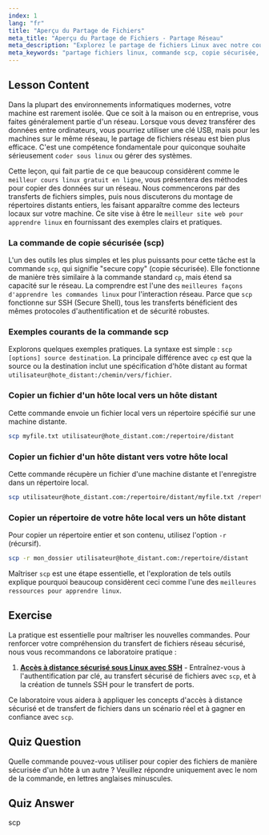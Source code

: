 ```yaml
---
index: 1
lang: "fr"
title: "Aperçu du Partage de Fichiers"
meta_title: "Aperçu du Partage de Fichiers - Partage Réseau"
meta_description: "Explorez le partage de fichiers Linux avec notre cours en ligne gratuit. Apprenez l'une des meilleures façons d'utiliser les commandes Linux comme scp pour les transferts de fichiers réseau sécurisés. Une ressource clé pour le codage sous Linux."
meta_keywords: "partage fichiers linux, commande scp, copie sécurisée, apprendre commandes linux, meilleur cours linux ligne gratuit, coder sous linux, transfert fichiers réseau, meilleures ressources apprendre linux"
---
```


## Lesson Content

Dans la plupart des environnements informatiques modernes, votre machine est rarement isolée. Que ce soit à la maison ou en entreprise, vous faites généralement partie d'un réseau. Lorsque vous devez transférer des données entre ordinateurs, vous pourriez utiliser une clé USB, mais pour les machines sur le même réseau, le partage de fichiers réseau est bien plus efficace. C'est une compétence fondamentale pour quiconque souhaite sérieusement `coder sous linux` ou gérer des systèmes.

Cette leçon, qui fait partie de ce que beaucoup considèrent comme le `meilleur cours linux gratuit en ligne`, vous présentera des méthodes pour copier des données sur un réseau. Nous commencerons par des transferts de fichiers simples, puis nous discuterons du montage de répertoires distants entiers, les faisant apparaître comme des lecteurs locaux sur votre machine. Ce site vise à être le `meilleur site web pour apprendre linux` en fournissant des exemples clairs et pratiques.

### La commande de copie sécurisée (scp)

L'un des outils les plus simples et les plus puissants pour cette tâche est la commande `scp`, qui signifie "secure copy" (copie sécurisée). Elle fonctionne de manière très similaire à la commande standard `cp`, mais étend sa capacité sur le réseau. La comprendre est l'une des `meilleures façons d'apprendre les commandes linux` pour l'interaction réseau. Parce que `scp` fonctionne sur SSH (Secure Shell), tous les transferts bénéficient des mêmes protocoles d'authentification et de sécurité robustes.

### Exemples courants de la commande scp

Explorons quelques exemples pratiques. La syntaxe est simple : `scp [options] source destination`. La principale différence avec `cp` est que la source ou la destination inclut une spécification d'hôte distant au format `utilisateur@hote_distant:/chemin/vers/fichier`.

### Copier un fichier d'un hôte local vers un hôte distant

Cette commande envoie un fichier local vers un répertoire spécifié sur une machine distante.

```bash
scp myfile.txt utilisateur@hote_distant.com:/repertoire/distant
```

### Copier un fichier d'un hôte distant vers votre hôte local

Cette commande récupère un fichier d'une machine distante et l'enregistre dans un répertoire local.

```bash
scp utilisateur@hote_distant.com:/repertoire/distant/myfile.txt /repertoire/local
```

### Copier un répertoire de votre hôte local vers un hôte distant

Pour copier un répertoire entier et son contenu, utilisez l'option `-r` (récursif).

```bash
scp -r mon_dossier utilisateur@hote_distant.com:/repertoire/distant
```

Maîtriser `scp` est une étape essentielle, et l'exploration de tels outils explique pourquoi beaucoup considèrent ceci comme l'une des `meilleures ressources pour apprendre linux`.

## Exercise

La pratique est essentielle pour maîtriser les nouvelles commandes. Pour renforcer votre compréhension du transfert de fichiers réseau sécurisé, nous vous recommandons ce laboratoire pratique :

1. **[Accès à distance sécurisé sous Linux avec SSH](https://labex.io/fr/labs/comptia-secure-remote-access-in-linux-with-ssh-592816)** - Entraînez-vous à l'authentification par clé, au transfert sécurisé de fichiers avec `scp`, et à la création de tunnels SSH pour le transfert de ports.

Ce laboratoire vous aidera à appliquer les concepts d'accès à distance sécurisé et de transfert de fichiers dans un scénario réel et à gagner en confiance avec `scp`.

## Quiz Question

Quelle commande pouvez-vous utiliser pour copier des fichiers de manière sécurisée d'un hôte à un autre ? Veuillez répondre uniquement avec le nom de la commande, en lettres anglaises minuscules.

## Quiz Answer

scp
